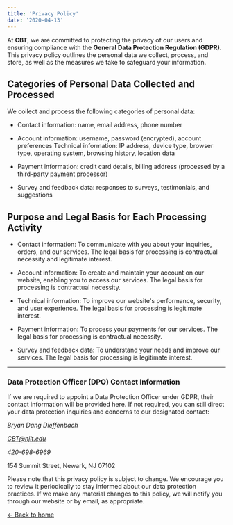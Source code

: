 ```yaml
---
title: 'Privacy Policy'
date: '2020-04-13'
---
```


At **CBT**, we are committed to protecting the privacy of our users and ensuring compliance with the **General Data Protection Regulation (GDPR)**. This privacy policy outlines the personal data we collect, process, and store, as well as the measures we take to safeguard your information.

## Categories of Personal Data Collected and Processed

We collect and process the following categories of personal data:

- Contact information: name, email address, phone number

- Account information: username, password (encrypted), account preferences Technical information: IP address, device type, browser type, operating system, browsing history, location data

- Payment information: credit card details, billing address (processed by a third-party payment processor)
        
- Survey and feedback data: responses to surveys, testimonials, and suggestions

## Purpose and Legal Basis for Each Processing Activity

- Contact information: To communicate with you about your inquiries, orders, and our services. The legal basis for processing is contractual necessity and legitimate interest.

- Account information: To create and maintain your account on our website, enabling you to access our services. The legal basis for processing is contractual necessity.
        
- Technical information: To improve our website's performance, security, and user experience. The legal basis for processing is legitimate interest.
        
- Payment information: To process your payments for our services. The legal basis for processing is contractual necessity.
        
- Survey and feedback data: To understand your needs and improve our services. The legal basis for processing is legitimate interest.

<hr>

### Data Protection Officer (DPO) Contact Information

If we are required to appoint a Data Protection Officer under GDPR, their contact information will be provided here. If not required, you can still direct your data protection inquiries and concerns to our designated contact:

*Bryan Dang Dieffenbach*

*CBT@njit.edu*
    
*420-698-6969*
    
154 Summit Street, Newark, NJ 07102 <br>
    
Please note that this privacy policy is subject to change. We encourage you to review it periodically to stay informed about our data protection practices. If we make any material changes to this policy, we will notify you through our website or by email, as appropriate.

[&larr; Back to home](/)